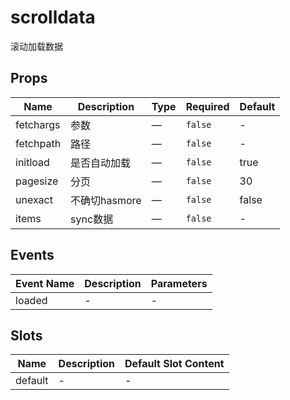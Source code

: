 # scrolldata

滚动加载数据

## Props

<!-- @vuese:scrolldata:props:start -->
|Name|Description|Type|Required|Default|
|---|---|---|---|---|
|fetchargs|参数|—|`false`|-|
|fetchpath|路径|—|`false`|-|
|initload|是否自动加载|—|`false`|true|
|pagesize|分页|—|`false`|30|
|unexact|不确切hasmore|—|`false`|false|
|items|sync数据|—|`false`|-|

<!-- @vuese:scrolldata:props:end -->


## Events

<!-- @vuese:scrolldata:events:start -->
|Event Name|Description|Parameters|
|---|---|---|
|loaded|-|-|

<!-- @vuese:scrolldata:events:end -->


## Slots

<!-- @vuese:scrolldata:slots:start -->
|Name|Description|Default Slot Content|
|---|---|---|
|default|-|-|

<!-- @vuese:scrolldata:slots:end -->


